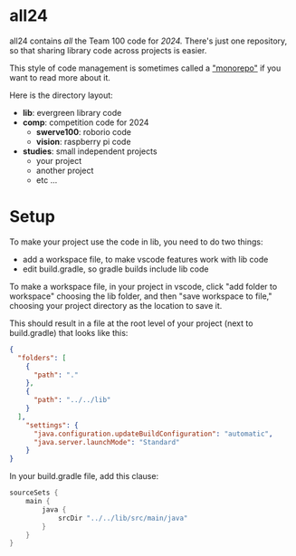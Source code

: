 # all24

all24 contains *all* the Team 100 code for *2024.*  There's just one repository,
so that sharing library code across projects is easier.

This style of code management is sometimes called a ["monorepo"](https://en.wikipedia.org/wiki/Monorepo) if you want to read more about it.

Here is the directory layout:

* **lib**: evergreen library code
* **comp**: competition code for 2024
  * **swerve100**: roborio code
  * **vision**: raspberry pi code
* **studies**: small independent projects
  * your project
  * another project
  * etc ...

 
# Setup

To make your project use the code in lib, you need to do two things:

* add a workspace file, to make vscode features work with lib code
* edit build.gradle, so gradle builds include lib code

To make a workspace file, in your project in vscode, click "add folder to workspace" choosing the lib folder, and then "save workspace to file," choosing your project directory as the location to save it.

This should result in a file at the root level of your project (next to build.gradle) that looks like this:

```json
{
  "folders": [
    {
      "path": "."
    },
    {
      "path": "../../lib"
    }
  ],
    "settings": {
      "java.configuration.updateBuildConfiguration": "automatic",
      "java.server.launchMode": "Standard"
    }
}
```

In your build.gradle file, add this clause:

```gradle
sourceSets {
    main {
        java {
            srcDir "../../lib/src/main/java"
        }
    }
}
```

